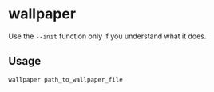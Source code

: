 # wallpaper
Use the ```--init``` function only if you understand what it does.

## Usage
```
wallpaper path_to_wallpaper_file
```
